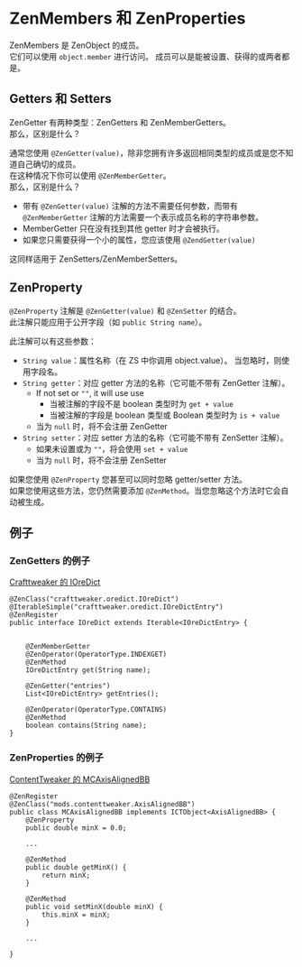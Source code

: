 # ZenMembers 和 ZenProperties

ZenMembers 是 ZenObject 的成员。  
它们可以使用 `object.member` 进行访问。 成员可以是能被设置、获得的或两者都是。

## Getters 和 Setters

ZenGetter 有两种类型：ZenGetters 和 ZenMemberGetters。  
那么，区别是什么？

通常您使用 `@ZenGetter(value)`，除非您拥有许多返回相同类型的成员或是您不知道自己确切的成员。  
在这种情况下你可以使用 `@ZenMemberGetter`。  
那么，区别是什么？

- 带有 `@ZenGetter(value)` 注解的方法不需要任何参数，而带有 `@ZenMemberGetter` 注解的方法需要一个表示成员名称的字符串参数。
- MemberGetter 只在没有找到其他 getter 时才会被执行。
- 如果您只需要获得一个小的属性，您应该使用 `@ZendGetter(value)`

这同样适用于 ZenSetters/ZenMemberSetters。

## ZenProperty

`@ZenProperty` 注解是 `@ZenGetter(value)` 和 `@ZenSetter` 的结合。  
此注解只能应用于公开字段（如 `public String name`）。

此注解可以有这些参数：

- `String value`：属性名称（在 ZS 中你调用 object.value）。 当忽略时，则使用字段名。
- `String getter`：对应 getter 方法的名称（它可能不带有 ZenGetter 注解）。 
    - If not set or `""`, it will use use 
        - 当被注解的字段不是 boolean 类型时为 `get + value`
        - 当被注解的字段是 boolean 类型或 Boolean 类型时为 `is + value`
    - 当为 `null` 时，将不会注册 ZenGetter
- `String setter`：对应 setter 方法的名称（它可能不带有 ZenSetter 注解）。 
    - 如果未设置或为 `""`，将会使用 `set + value`
    - 当为 `null` 时，将不会注册 ZenSetter

如果您使用 `@ZenProperty` 您甚至可以同时忽略 getter/setter 方法。  
如果您使用这些方法，您仍然需要添加 `@ZenMethod`。当您忽略这个方法时它会自动被生成。

## 例子

### ZenGetters 的例子

[Crafttweaker 的 IOreDict](https://github.com/jaredlll08/CraftTweaker/blob/1.12/CraftTweaker2-API/src/main/java/crafttweaker/api/oredict/IOreDict.java)

    @ZenClass("crafttweaker.oredict.IOreDict")
    @IterableSimple("crafttweaker.oredict.IOreDictEntry")
    @ZenRegister
    public interface IOreDict extends Iterable<IOreDictEntry> {
    
    
        @ZenMemberGetter
        @ZenOperator(OperatorType.INDEXGET)
        @ZenMethod
        IOreDictEntry get(String name);
    
        @ZenGetter("entries")
        List<IOreDictEntry> getEntries();
    
        @ZenOperator(OperatorType.CONTAINS)
        @ZenMethod
        boolean contains(String name);
    }
    

### ZenProperties 的例子

[ContentTweaker 的 MCAxisAlignedBB](https://github.com/The-Acronym-Coders/ContentTweaker/blob/develop/1.12/src/main/java/com/teamacronymcoders/contenttweaker/api/ctobjects/aabb/MCAxisAlignedBB.java)

    @ZenRegister
    @ZenClass("mods.contenttweaker.AxisAlignedBB")
    public class MCAxisAlignedBB implements ICTObject<AxisAlignedBB> {
        @ZenProperty
        public double minX = 0.0;
    
        ...
    
        @ZenMethod
        public double getMinX() {
            return minX;
        }
    
        @ZenMethod
        public void setMinX(double minX) {
            this.minX = minX;
        }
    
        ...
    
    }